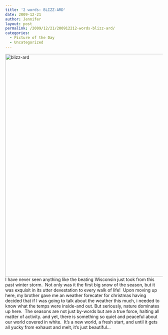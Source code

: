 ```yaml
---
title: '2 words: BLIZZ-ARD'
date: 2009-12-21
author: Jennifer
layout: post
permalink: /2009/12/21/200912212-words-blizz-ard/
categories:
  - Picture of the Day
  - Uncategorized
---
```

<img title="blizz-ard" height="713" alt="blizz-ard" width="950" class="alignleft size-full wp-image-577" src="http://static.squarespace.com/static/50db6bb3e4b015296cd43789/50dfa5b1e4b0dc6320e0b5ea/50dfa5b2e4b0dc6320e0b756/1261380962000/?format=original" />I have never seen anything like the beating Wisconsin just took from this past winter storm.  Not only was it the first big snow of the season, but it was exquisit in its utter devestation to every walk of life!  Upon moving up here, my brother gave me an weather forecater for christmas having decided that if I was going to talk about the weather this much, i needed to know what the temps were inside-and out. But seriously, nature dominates up here.  The seasons are not just by-words but are a true force, halting all matter of activity. and yet, there is something so quiet and peaceful about our world covered in white.  It&#8217;s a new world, a fresh start, and until it gets all yucky from exhaust and melt, it&#8217;s just beautiful&#8230;
